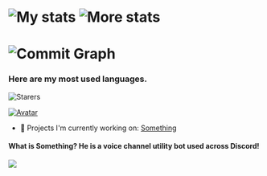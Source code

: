 # ![My stats](https://github-readme-stats.vercel.app/api?username=1ibv&count_private=true&show_icons=true&include_all_commits=true&hide_border=true&theme=dracula) ![More stats](https://github-readme-streak-stats.herokuapp.com/?user=1ibv&hide_border=true&theme=tokyonight)

# ![Commit Graph](https://activity-graph.herokuapp.com/graph?username=1ibv&bg_color=1a1b27&color=38bcad&line=628fdb&point=be91f2&area_color=2b3752&area=true&hide_border=true&custom_title=Contributions%20Graph)

### Here are my most used languages. 
![Starers](https://github-readme-stats.vercel.app/api/top-langs/?username=4ngel2769&hide_border=true&theme=blue-green)


[![Avatar](https://discord.c99.nl/widget/theme-3/877606171199017030.png)](https://dsc.gg/some.server)


- 🔭 Projects I'm currently working on:
[Something](https://dsc.gg/somebot)
#### What is Something? He is a voice channel utility bot used across Discord!
  <img src="https://discordapp.com/api/guilds/956183589597360148/widget.png?style=shield">
</a>
